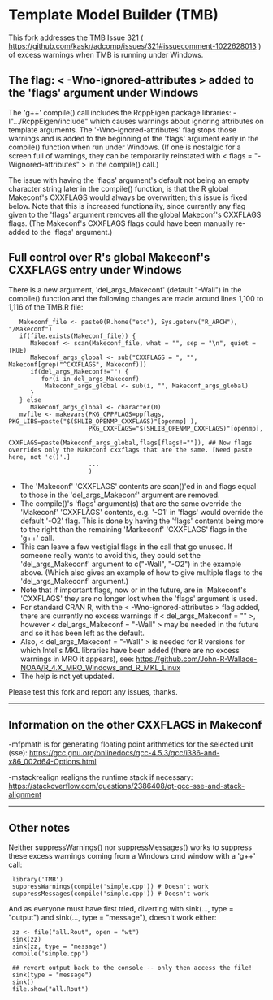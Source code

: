Template Model Builder (TMB)
============================
This fork addresses the TMB Issue 321  ( https://github.com/kaskr/adcomp/issues/321#issuecomment-1022628013 ) of excess warnings when TMB is running under Windows.

## The flag: < -Wno-ignored-attributes > added to the 'flags' argument under Windows

The 'g++' compile() call includes the RcppEigen package libraries: -I".../RcppEigen/include" which causes warnings about ignoring attributes on template arguments. The '-Wno-ignored-attributes' flag stops those warnings and is added to the beginning of the 'flags' argument early in the compile() function when run under Windows. (If one is nostalgic for a screen full of warnings, they can be temporarily reinstated with < flags = "-Wignored-attributes" > in the compile() call.)

The issue with having the 'flags' argument's default not being an empty character string later in the compile() function, is that the R global Makeconf's CXXFLAGS would always be overwritten; this issue is fixed below.  Note that this is increased functionality, since currently any flag given to the 'flags' argument removes all the global Makeconf's CXXFLAGS flags. (The Makeconf's CXXFLAGS flags could have been manually re-added to the 'flags' argument.)

## Full control over R's global Makeconf's CXXFLAGS entry under Windows 

There is a new argument, 'del_args_Makeconf' (default "-Wall") in the compile() function and the following changes are made around lines 1,100 to 1,116 of the TMB.R file:


       Makeconf_file <- paste0(R.home("etc"), Sys.getenv("R_ARCH"), "/Makeconf")
       if(file.exists(Makeconf_file)) {
          Makeconf <- scan(Makeconf_file, what = "", sep = "\n", quiet = TRUE)
          Makeconf_args_global <- sub("CXXFLAGS = ", "", Makeconf[grep("^CXXFLAGS", Makeconf)])
          if(del_args_Makeconf!="") {
             for(i in del_args_Makeconf)
              Makeconf_args_global <- sub(i, "", Makeconf_args_global)
          }
       } else
          Makeconf_args_global <- character(0)
       mvfile <- makevars(PKG_CPPFLAGS=ppflags, PKG_LIBS=paste("$(SHLIB_OPENMP_CXXFLAGS)"[openmp] ),
                          PKG_CXXFLAGS="$(SHLIB_OPENMP_CXXFLAGS)"[openmp],
                          CXXFLAGS=paste(Makeconf_args_global,flags[flags!=""]), ## Now flags overrides only the Makeconf cxxflags that are the same. [Need paste here, not 'c()'.]
                          ...
                          ) 
  
  
- The 'Makeconf' 'CXXFLAGS' contents are scan()'ed in and flags equal to those in the 'del_args_Makeconf' argument are removed. 
- The compile()'s 'flags' argument(s) that are the same override the 'Makeconf' 'CXXFLAGS' contents, e.g. '-O1' in 'flags' would override the default '-O2' flag. This is done by having the 'flags' contents being more to the right than the remaining 'Markeconf' 'CXXFLAGS' flags in the 'g++' call. 
- This can leave a few vestigial flags in the call that go unused. If someone really wants to avoid this, they could set the 'del_args_Makeconf' argument to c("-Wall", "-O2") in the example above. (Which also gives an example of how to give multiple flags to the 'del_args_Makeconf' argument.)
- Note that if important flags, now or in the future, are in 'Makeconf's 'CXXFLAGS' they are no longer lost when the 'flags' argument is used.
- For standard CRAN R, with the < -Wno-ignored-attributes > flag added, there are currently no excess warnings if < del_args_Makeconf = "" >, however < del_args_Makeconf = "-Wall" > may be needed in the future and so it has been left as the default.
- Also, < del_args_Makeconf = "-Wall" > is needed for R versions for which Intel's MKL libraries have been added (there are no excess warnings in MRO it appears), see: https://github.com/John-R-Wallace-NOAA/R_4.X_MRO_Windows_and_R_MKL_Linux
- The help is not yet updated.

    
Please test this fork and report any issues, thanks.     

---

## Information on the other CXXFLAGS in Makeconf


 -mfpmath is for generating floating point arithmetics for the selected unit (sse): https://gcc.gnu.org/onlinedocs/gcc-4.5.3/gcc/i386-and-x86_002d64-Options.html
 
 -mstackrealign realigns the runtime stack if necessary: https://stackoverflow.com/questions/2386408/qt-gcc-sse-and-stack-alignment


---

## Other notes

Neither suppressWarnings() nor suppressMessages() works to suppress these excess warnings coming from a Windows cmd window with a 'g++' call:

     library('TMB')
     suppressWarnings(compile('simple.cpp')) # Doesn't work
     suppressMessages(compile('simple.cpp')) # Doesn't work
     
And as everyone must have first tried, diverting with sink(..., type = "output") and sink(..., type = "message"), doesn't work either:  

    
     zz <- file("all.Rout", open = "wt")
     sink(zz)
     sink(zz, type = "message")
     compile('simple.cpp')
     
     ## revert output back to the console -- only then access the file!
     sink(type = "message")
     sink()
     file.show("all.Rout")
